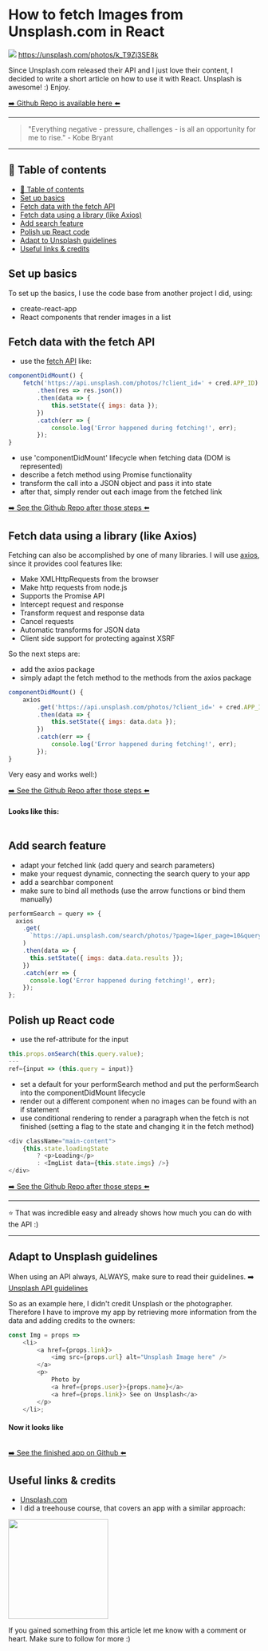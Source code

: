# How to fetch Images from Unsplash.com in React
[<img src="https://images.unsplash.com/photo-1497493292307-31c376b6e479?dpr=2&auto=format&fit=crop&w=1199&h=799&q=80&cs=tinysrgb&crop=&bg=">](
https://unsplash.com/photos/k_T9Zj3SE8k)
https://unsplash.com/photos/k_T9Zj3SE8k

Since Unsplash.com released their API and I just love their content, I decided to write a short article on how to use it with React. Unsplash is awesome! :) Enjoy.

[➡️ Github Repo is available here ⬅️](https://github.com/DDCreationStudios/fetchingInReact)

---
>"Everything negative - pressure, challenges - is all an opportunity for me to rise." - Kobe Bryant
---

## 📄 Table of contents

  * [📄 Table of contents](#table-of-contents)
  * [Set up basics](#set-up-basics)
  * [Fetch data with the fetch API](#fetch-data-with-the-fetch-api)
  * [Fetch data using a library (like Axios)](#fetch-data-using-a-library-like-axios)
  * [Add search feature](#add-search-feature)
  * [Polish up React code](#polish-up-react-code)
  * [Adapt to Unsplash guidelines](#adapt-to-unsplash-guidelines)
  * [Useful links & credits](#useful-links-credits)


## Set up basics

To set up the basics, I use the code base from another project I did, using:

- create-react-app
- React components that render images in a list

## Fetch data with the fetch API

- use  the [fetch API](https://developer.mozilla.org/en-US/docs/Web/API/Fetch_API) like:

```javascript
componentDidMount() {
	fetch('https://api.unsplash.com/photos/?client_id=' + cred.APP_ID)
		.then(res => res.json())
		.then(data => {
			this.setState({ imgs: data });
		})
		.catch(err => {
			console.log('Error happened during fetching!', err);
		});
}
```
- use 'componentDidMount' lifecycle when fetching data (DOM is represented)
- describe a fetch method using Promise functionality
- transform the call into a JSON object and pass it into state
- after that, simply render out each image from the fetched link

[➡️ See the Github Repo after those steps ⬅️](https://github.com/DDCreationStudios/fetchingInReact/tree/basicFetch)

## Fetch data using a library (like Axios)

Fetching can also be accomplished by one of many libraries. I will use [axios](https://github.com/mzabriskie/axios), since it provides cool features like:
- Make XMLHttpRequests from the browser
- Make http requests from node.js
- Supports the Promise API
- Intercept request and response
- Transform request and response data
- Cancel requests
- Automatic transforms for JSON data
- Client side support for protecting against XSRF

So the next steps are:
- add the axios package
- simply adapt the fetch method to the methods from the axios package

```javascript
componentDidMount() {
	axios
		.get('https://api.unsplash.com/photos/?client_id=' + cred.APP_ID)
		.then(data => {
			this.setState({ imgs: data.data });
		})
		.catch(err => {
			console.log('Error happened during fetching!', err);
		});
}
```

Very easy and works well:)

[➡️ See the Github Repo after those steps ⬅️](https://github.com/DDCreationStudios/fetchingInReact/tree/basicFetch)

#### Looks like this:
<img src="../assets/RFETCH/Screenshot1.png" alt=""/>

## Add search feature

- adapt your fetched link (add query and search parameters)
- make your request dynamic, connecting the search query to your app
- add a searchbar component
- make sure to bind all methods (use the arrow functions or bind them manually)

```javascript
performSearch = query => {
  axios
    .get(
      `https://api.unsplash.com/search/photos/?page=1&per_page=10&query=${query}&client_id=${cred.APP_ID}`
    )
    .then(data => {
      this.setState({ imgs: data.data.results });
    })
    .catch(err => {
      console.log('Error happened during fetching!', err);
    });
};
```

## Polish up React code

- use the ref-attribute for the input
```javascript
this.props.onSearch(this.query.value);
---
ref={input => (this.query = input)}
```

-  set a default for your performSearch method and put the performSearch into the componentDidMount lifecycle
- render out a different component when no images can be found with an if statement
- use conditional rendering to render a paragraph when the fetch is not finished (setting a flag to the state and changing it in the fetch method)

```javascript
<div className="main-content">
	{this.state.loadingState
		? <p>Loading</p>
		: <ImgList data={this.state.imgs} />}
</div>
```


[➡️ See the Github Repo after those steps ⬅️](https://github.com/DDCreationStudios/fetchingInReact/tree/axiosSearch
)

___
⭐ That was incredible easy and already shows how much you can do with the API :)
___

## Adapt to Unsplash guidelines

When using an API always, ALWAYS, make sure to read their guidelines.
➡️ [Unsplash API guidelines](https://community.unsplash.com/developersblog/unsplash-api-guidelines)

So as an example here, I didn't credit Unsplash or the photographer. Therefore I have to improve my app by retrieving more information from the data and adding credits to the owners:

```javascript
const Img = props =>
	<li>
		<a href={props.link}>
			<img src={props.url} alt="Unsplash Image here" />
		</a>
		<p>
			Photo by
			<a href={props.user}>{props.name}</a>
			<a href={props.link}> See on Unsplash</a>
		</p>
	</li>;
```

#### Now it looks like

<img src="../assets/RFETCH/Screenshot2.png" alt=""/>



[➡️ See the finished app on Github ⬅️](https://github.com/DDCreationStudios/fetchingInReact
)


## Useful links & credits

- [Unsplash.com](https://unsplash.com/)
- I did a treehouse course, that covers an app with a similar approach:

<a href="http://referrals.trhou.se/danieldeutsch3" target="_blank"><img src="https://static.teamtreehouse.com/assets/content/referral-badge-grn.png" height="200"/></a>

If you gained something from this article let me know with a comment or heart. Make sure to follow for more :)


<!-- Written by Daniel Deutsch (deudan1010@gmail.com) -->
